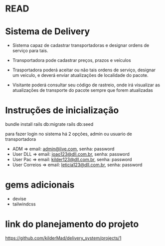 # READ

# Sistema de Delivery

- Sistema capaz de cadastrar transportadoras e designar ordens de serviço para tais.

- Transportadora pode cadastrar preços, prazos e veículos

- Trasportadora poderá aceitar ou não tais ordens de serviço, designar um veiculo, e deverá enviar atualizações de localidade do pacote.

- Visitante poderá consultar seu código de rastreio, onde irá visualizar as atualizações de transporte do pacote sempre que forem atualizadas

# Instruções de inicialização

bundle install
rails db:migrate
rails db:seed

para fazer login no sistema há 2 opções, admin ou usuario de transportadora

- ADM => email: admin@live.com, senha: password
- User DLL => email: joao123@dll.com.br, senha: password
- User Pac => email: kilder123@dll.com.br, senha: password
- User Correios => email: leticia123@dll.com.br, senha: password

# gems adicionais

- devise
- tailwindcss

# link do planejamento do projeto

https://github.com/kilderMad/delivery_system/projects/1